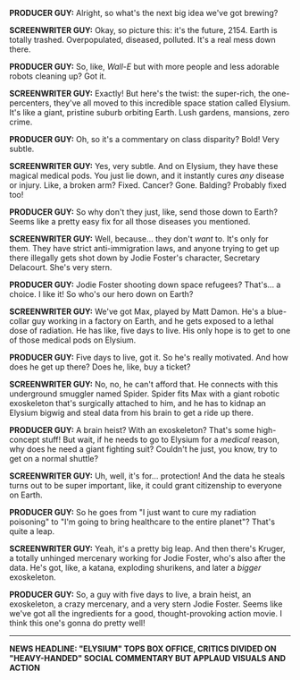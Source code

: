 **PRODUCER GUY:** Alright, so what's the next big idea we've got brewing?

**SCREENWRITER GUY:** Okay, so picture this: it's the future, 2154. Earth is totally trashed. Overpopulated, diseased, polluted. It's a real mess down there.

**PRODUCER GUY:** So, like, *Wall-E* but with more people and less adorable robots cleaning up? Got it.

**SCREENWRITER GUY:** Exactly! But here's the twist: the super-rich, the one-percenters, they've all moved to this incredible space station called Elysium. It's like a giant, pristine suburb orbiting Earth. Lush gardens, mansions, zero crime.

**PRODUCER GUY:** Oh, so it's a commentary on class disparity? Bold! Very subtle.

**SCREENWRITER GUY:** Yes, very subtle. And on Elysium, they have these magical medical pods. You just lie down, and it instantly cures *any* disease or injury. Like, a broken arm? Fixed. Cancer? Gone. Balding? Probably fixed too!

**PRODUCER GUY:** So why don't they just, like, send those down to Earth? Seems like a pretty easy fix for all those diseases you mentioned.

**SCREENWRITER GUY:** Well, because... they don't *want* to. It's only for them. They have strict anti-immigration laws, and anyone trying to get up there illegally gets shot down by Jodie Foster's character, Secretary Delacourt. She's very stern.

**PRODUCER GUY:** Jodie Foster shooting down space refugees? That's... a choice. I like it! So who's our hero down on Earth?

**SCREENWRITER GUY:** We've got Max, played by Matt Damon. He's a blue-collar guy working in a factory on Earth, and he gets exposed to a lethal dose of radiation. He has like, five days to live. His only hope is to get to one of those medical pods on Elysium.

**PRODUCER GUY:** Five days to live, got it. So he's really motivated. And how does he get up there? Does he, like, buy a ticket?

**SCREENWRITER GUY:** No, no, he can't afford that. He connects with this underground smuggler named Spider. Spider fits Max with a giant robotic exoskeleton that's surgically attached to him, and he has to kidnap an Elysium bigwig and steal data from his brain to get a ride up there.

**PRODUCER GUY:** A brain heist? With an exoskeleton? That's some high-concept stuff! But wait, if he needs to go to Elysium for a *medical* reason, why does he need a giant fighting suit? Couldn't he just, you know, try to get on a normal shuttle?

**SCREENWRITER GUY:** Uh, well, it's for... protection! And the data he steals turns out to be super important, like, it could grant citizenship to everyone on Earth.

**PRODUCER GUY:** So he goes from "I just want to cure my radiation poisoning" to "I'm going to bring healthcare to the entire planet"? That's quite a leap.

**SCREENWRITER GUY:** Yeah, it's a pretty big leap. And then there's Kruger, a totally unhinged mercenary working for Jodie Foster, who's also after the data. He's got, like, a katana, exploding shurikens, and later a *bigger* exoskeleton.

**PRODUCER GUY:** So, a guy with five days to live, a brain heist, an exoskeleton, a crazy mercenary, and a very stern Jodie Foster. Seems like we've got all the ingredients for a good, thought-provoking action movie. I think this one's gonna do pretty well!

***

**NEWS HEADLINE: "ELYSIUM" TOPS BOX OFFICE, CRITICS DIVIDED ON "HEAVY-HANDED" SOCIAL COMMENTARY BUT APPLAUD VISUALS AND ACTION**